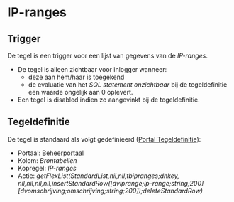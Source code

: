 # IP-ranges

## Trigger

De tegel is een trigger voor een lijst van gegevens van de *IP-ranges*.

- De tegel is alleen zichtbaar voor inlogger wanneer:
  - deze aan hem/haar is toegekend
  - de evaluatie van het *SQL statement onzichtbaar* bij de tegeldefinitie een waarde ongelijk aan 0 oplevert.
- Een tegel is disabled indien zo aangevinkt bij de tegeldefinitie.

## Tegeldefinitie

De tegel is standaard als volgt gedefinieerd ([Portal Tegeldefinitie](/docs/instellen_inrichten/portaldefinitie/portal_tegel.md)):

- Portaal: [Beheerportaal](/docs/probleemoplossing/portalen_en_moduleschermen/beheerportaal/README.md)
- Kolom: *Brontabellen*
- Kopregel: *IP-ranges*
- Actie: *getFlexList(StandardList,nil,nil,tbipranges;dnkey, nil,nil,nil,nil,insertStandardRow([dviprange;ip-range;string;200][dvomschrijving;omschrijving;string;200]);deleteStandardRow)*
